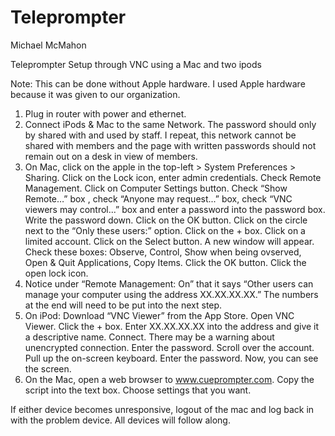 # Teleprompter

Michael McMahon

Teleprompter Setup through VNC using a Mac and two ipods

Note: This can be done without Apple hardware.  I used Apple hardware because it
was given to our organization.

1. Plug in router with power and ethernet.
2. Connect iPods & Mac to the same Network.  The password should only by shared
   with and used by staff.  I repeat, this network cannot be shared with members
   and the page with written passwords should not remain out on a desk in view
   of members.
3. On Mac, click on the apple in the top-left > System Preferences > Sharing.
   Click on the Lock icon, enter admin credentials.  Check Remote Management.
   Click on Computer Settings button.  Check “Show Remote…” box , check “Anyone
   may request...” box, check “VNC viewers may control...” box and enter a
   password into the password box.  Write the password down.  Click on the OK
   button.  Click on the circle next to the “Only these users:” option.  Click
   on the + box.  Click on a limited account.  Click on the Select button.  A
   new window will appear.  Check these boxes: Observe, Control, Show when being
   ovserved, Open & Quit Applications, Copy Items.  Click the OK button.  Click
   the open lock icon.
4. Notice under “Remote Management: On” that it says “Other users can manage
   your computer using the address XX.XX.XX.XX.”  The numbers at the end will
   need to be put into the next step.
5. On iPod: Download “VNC Viewer” from the App Store.  Open VNC Viewer.  Click
   the + box. Enter XX.XX.XX.XX into the address and give it a descriptive name.
   Connect.  There may be a warning about unencrypted connection.  Enter the
   password.  Scroll over the account.  Pull up the on-screen keyboard.  Enter
   the password.  Now, you can see the screen.
6. On the Mac, open a web browser to www.cueprompter.com.  Copy the script into
   the text box. Choose settings that you want.

If either device becomes unresponsive, logout of the mac and log back in with
the problem device.  All devices will follow along.

